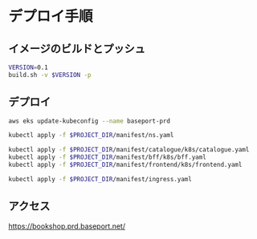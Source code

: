 # デプロイ手順


## イメージのビルドとプッシュ


```bash
VERSION=0.1
build.sh -v $VERSION -p
```


## デプロイ

```bash
aws eks update-kubeconfig --name baseport-prd
```

```bash
kubectl apply -f $PROJECT_DIR/manifest/ns.yaml

kubectl apply -f $PROJECT_DIR/manifest/catalogue/k8s/catalogue.yaml
kubectl apply -f $PROJECT_DIR/manifest/bff/k8s/bff.yaml
kubectl apply -f $PROJECT_DIR/manifest/frontend/k8s/frontend.yaml

kubectl apply -f $PROJECT_DIR/manifest/ingress.yaml
```

## アクセス

https://bookshop.prd.baseport.net/